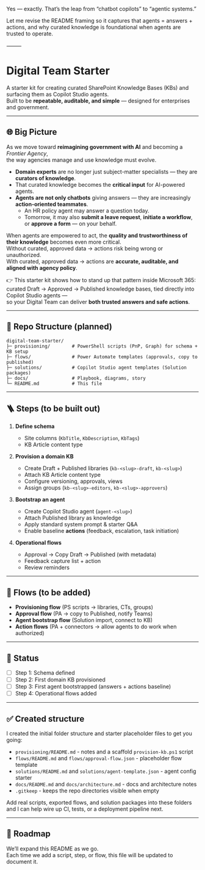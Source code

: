Yes — exactly. That’s the leap from “chatbot copilots” to “agentic systems.”

Let me revise the README framing so it captures that agents = answers + actions, and why curated knowledge is foundational when agents are trusted to operate.

⸻


# Digital Team Starter

A starter kit for creating curated SharePoint Knowledge Bases (KBs) and surfacing them as Copilot Studio agents.  
Built to be **repeatable, auditable, and simple** — designed for enterprises and government.

---

## 🌐 Big Picture

As we move toward **reimagining government with AI** and becoming a *Frontier Agency*,  
the way agencies manage and use knowledge must evolve.

- **Domain experts** are no longer just subject-matter specialists — they are **curators of knowledge**.  
- That curated knowledge becomes the **critical input** for AI-powered agents.  
- **Agents are not only chatbots** giving answers — they are increasingly **action-oriented teammates**.  
  - An HR policy agent may answer a question today.  
  - Tomorrow, it may also **submit a leave request**, **initiate a workflow**, or **approve a form** — on your behalf.  

When agents are empowered to act, the **quality and trustworthiness of their knowledge** becomes even more critical.  
Without curated, approved data → actions risk being wrong or unauthorized.  
With curated, approved data → actions are **accurate, auditable, and aligned with agency policy**.  

👉 This starter kit shows how to stand up that pattern inside Microsoft 365:  
curated Draft → Approved → Published knowledge bases, tied directly into Copilot Studio agents —  
so your Digital Team can deliver **both trusted answers and safe actions**.

---

## 📂 Repo Structure (planned)

```
digital-team-starter/
├─ provisioning/        # PowerShell scripts (PnP, Graph) for schema + KB setup
├─ flows/               # Power Automate templates (approvals, copy to published)
├─ solutions/           # Copilot Studio agent templates (Solution packages)
├─ docs/                # Playbook, diagrams, story
└─ README.md            # This file
```

---

## 🪜 Steps (to be built out)

1. **Define schema**  
   - Site columns (`KbTitle`, `KbDescription`, `KbTags`)  
   - KB Article content type  

2. **Provision a domain KB**  
   - Create Draft + Published libraries (`kb-<slug>-draft`, `kb-<slug>`)  
   - Attach KB Article content type  
   - Configure versioning, approvals, views  
   - Assign groups (`kb-<slug>-editors`, `kb-<slug>-approvers`)  

3. **Bootstrap an agent**  
   - Create Copilot Studio agent (`agent-<slug>`)  
   - Attach Published library as knowledge  
   - Apply standard system prompt & starter Q&A  
   - Enable baseline **actions** (feedback, escalation, task initiation)

4. **Operational flows**  
   - Approval → Copy Draft → Published (with metadata)  
   - Feedback capture list + action  
   - Review reminders  

---

## 🔄 Flows (to be added)

- **Provisioning flow** (PS scripts → libraries, CTs, groups)  
- **Approval flow** (PA → copy to Published, notify Teams)  
- **Agent bootstrap flow** (Solution import, connect to KB)  
- **Action flows** (PA + connectors → allow agents to do work when authorized)

---

## 📜 Status

- [ ] Step 1: Schema defined  
- [ ] Step 2: First domain KB provisioned  
- [ ] Step 3: First agent bootstrapped (answers + actions baseline)  
- [ ] Step 4: Operational flows added  

---

## ✅ Created structure

I created the initial folder structure and starter placeholder files to get you going:

- `provisioning/README.md` - notes and a scaffold `provision-kb.ps1` script
- `flows/README.md` and `flows/approval-flow.json` - placeholder flow template
- `solutions/README.md` and `solutions/agent-template.json` - agent config starter
- `docs/README.md` and `docs/architecture.md` - docs and architecture notes
- `.gitkeep` - keeps the repo directories visible when empty

Add real scripts, exported flows, and solution packages into these folders and I can help wire up CI, tests, or a deployment pipeline next.

---

## 📖 Roadmap

We’ll expand this README as we go.  
Each time we add a script, step, or flow, this file will be updated to document it.  
